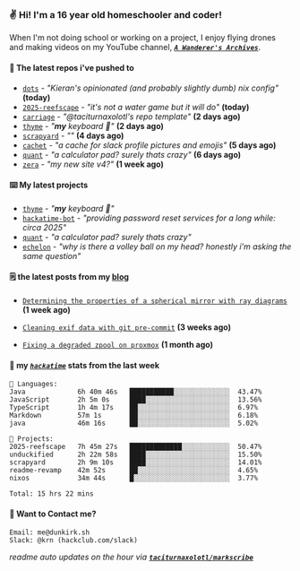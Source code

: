### ✌️ Hi! I'm a 16 year old homeschooler and coder!

When I'm not doing school or working on a project, I enjoy flying drones and making videos on my YouTube channel, [**_`A Wanderer's Archives`_**](https://youtube.com/@wanderer.archives).

#### 👷 The latest repos i've pushed to

- [`dots`](https://github.com/taciturnaxolotl/dots) - _"Kieran's opinionated (and probably slightly dumb) nix config"_ **(today)**
- [`2025-reefscape`](https://github.com/df1317/2025-reefscape) - _"it's not a water game but it will do"_ **(today)**
- [`carriage`](https://github.com/taciturnaxolotl/carriage) - _"@taciturnaxolotl's repo template"_ **(2 days ago)**
- [`thyme`](https://github.com/taciturnaxolotl/thyme) - _"**my** keyboard 🫶"_ **(2 days ago)**
- [`scrapyard`](https://github.com/hackclub/scrapyard) - _""_ **(4 days ago)**
- [`cachet`](https://github.com/taciturnaxolotl/cachet) - _"a cache for slack profile pictures and emojis"_ **(5 days ago)**
- [`quant`](https://github.com/taciturnaxolotl/quant) - _"a calculator pad? surely thats crazy"_ **(6 days ago)**
- [`zera`](https://github.com/taciturnaxolotl/zera) - _"my new site v4?"_ **(1 week ago)**

#### ⌨️ My latest projects

- [`thyme`](https://github.com/taciturnaxolotl/thyme) - _"**my** keyboard 🫶"_
- [`hackatime-bot`](https://github.com/taciturnaxolotl/hackatime-bot) - _"providing password reset services for a long while: circa 2025"_
- [`quant`](https://github.com/taciturnaxolotl/quant) - _"a calculator pad? surely thats crazy"_
- [`echelon`](https://github.com/taciturnaxolotl/echelon) - _"why is there a volley ball on my head? honestly i'm asking the same question"_

#### 🗒️ the latest posts from my [blog](https://dunkirk.sh)

- [`Determining the properties of a spherical mirror with ray diagrams`](https://dunkirk.sh/blog/spherical-ray-diagrams/) **(1 week ago)**

- [`Cleaning exif data with git pre-commit`](https://dunkirk.sh/blog/remove-exif-git-hook/) **(3 weeks ago)**

- [`Fixing a degraded zpool on proxmox`](https://dunkirk.sh/blog/degraded-zpool-proxmox/) **(1 month ago)**



#### 📡 my [_`hackatime`_](https://waka.hackclub.com) stats from the last week

```text
💾 Languages:
Java             6h 40m 46s   ███████████░░░░░░░░░░░░░░  43.47%
JavaScript       2h 5m 0s     ████░░░░░░░░░░░░░░░░░░░░░  13.56%
TypeScript       1h 4m 17s    ██░░░░░░░░░░░░░░░░░░░░░░░  6.97%
Markdown         57m 1s       ██░░░░░░░░░░░░░░░░░░░░░░░  6.18%
java             46m 16s      ██░░░░░░░░░░░░░░░░░░░░░░░  5.02%

💼 Projects:
2025-reefscape   7h 45m 27s   █████████████░░░░░░░░░░░░  50.47%
unduckified      2h 22m 58s   ████░░░░░░░░░░░░░░░░░░░░░  15.50%
scrapyard        2h 9m 10s    ████░░░░░░░░░░░░░░░░░░░░░  14.01%
readme-revamp    42m 52s      ██░░░░░░░░░░░░░░░░░░░░░░░  4.65%
nixos            34m 44s      █░░░░░░░░░░░░░░░░░░░░░░░░  3.77%

Total: 15 hrs 22 mins
```

#### 📮 Want to Contact me?

```text
Email: me@dunkirk.sh
Slack: @krn (hackclub.com/slack)
```

_readme auto updates on the hour via [**`taciturnaxolotl/markscribe`**](https://github.com/taciturnaxolotl/markscribe)_
